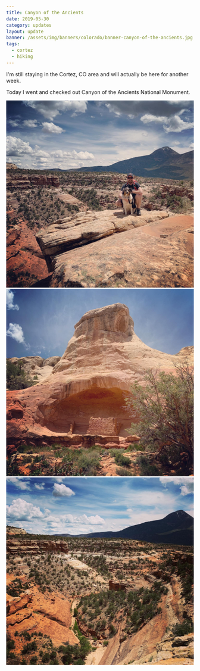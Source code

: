 ```yaml
---
title: Canyon of the Ancients
date: 2019-05-30
category: updates
layout: update
banner: /assets/img/banners/colorado/banner-canyon-of-the-ancients.jpg
tags:
  - cortez
  - hiking
---
```


<p class="text-center">I'm still staying in the Cortez, CO area and will actually be here for another week.</p> 

<p class="text-center">Today I went and checked out Canyon of the Ancients National Monument.</p>

<div class="img-slider">
    <img src="/assets/img/updates/colorado/canyon-of-the-ancients/cota-1.jpg">
    <img src="/assets/img/updates/colorado/canyon-of-the-ancients/cota-2.jpg">
    <img src="/assets/img/updates/colorado/canyon-of-the-ancients/cota-3.jpg">
</div>
